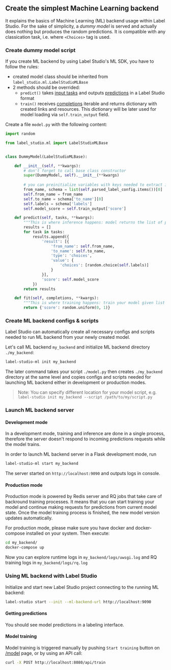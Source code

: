 
## Create the simplest Machine Learning backend

It explains the basics of Machine Learning (ML) backend usage within Label Studio. For the sake of simplicity, a _dummy model_ is served and actually does nothing but produces the random predictions.
It is compatible with any classication task, i.e. where `<Choices>` tag is used.

### Create dummy model script

If you create ML backend by using Label Studio's ML SDK, you have to follow the rules:

- created model class should be inherited from `label_studio.ml.LabelStudioMLBase`
- 2 methods should be overrided:
    - `predict()` takes [input tasks](/guide/tasks.html#Basic-format) and outputs [predictions](/guide/completions.html#predictions) in a Label Studio format
    - `train()` receives [completions](/guide/completions.html#Basic-format) iterable and returns dictionary with created links and resources. This dictionary will be later used for model loading via `self.train_output` field.

Create a file `model.py` with the following content:

```python
import random

from label_studio.ml import LabelStudioMLBase


class DummyModel(LabelStudioMLBase):

    def __init__(self, **kwargs):
        # don't forget to call base class constructor
        super(DummyModel, self).__init__(**kwargs)
    
        # you can preinitialize variables with keys needed to extract info from tasks and completions and form predictions
        from_name, schema = list(self.parsed_label_config.items())[0]
        self.from_name = from_name
        self.to_name = schema['to_name'][0]
        self.labels = schema['labels']
        self.model_score = self.train_output['score']

    def predict(self, tasks, **kwargs):
        """This is where inference happens: model returns the list of predictions based on input list of tasks"""
        results = []
        for task in tasks:
            results.append({
                'result': [{
                    'from_name': self.from_name,
                    'to_name': self.to_name,
                    'type': 'choices',
                    'value': {
                        'choices': [random.choice(self.labels)]
                    }
                }],
                'score': self.model_score
            })
        return results

    def fit(self, completions, **kwargs):
        """This is where training happens: train your model given list of completions, then returns dict with created links and resources"""
        return {'score': random.uniform(0, 1)}
```

### Create ML backend configs & scripts

Label Studio can automatically create all necessary configs and scripts needed to run ML backend from your newly created model.

Let's call ML backend `my_backend` and initialize ML backend directory `./my_backend`:

```bash
label-studio-ml init my_backend
```

The later command takes your script `./model.py` then creates `./my_backend` directory at the same level and copies configs and scripts needed for launching ML backend either in development or production modes.

> Note: You can specify different location for your model script, e.g. `label-studio init my_backend --script /path/to/my/script.py`

### Launch ML backend server

#### Development mode

In a development mode, training and inference are done in a single process, therefore the server doesn't respond to incoming predictions requests while the model trains.

In order to launch ML backend server in a Flask development mode, run

```bash
label-studio-ml start my_backend
```

The server started on `http://localhost:9090` and outputs logs in console.

#### Production mode

Production mode is powered by Redis server and RQ jobs that take care of backround training processes. It means that you can start training your model and continue making requests for predictions from current model state. 
Once the model training process is finished, the new model version updates automatically.

For production mode, please make sure you have docker and docker-compose installed on your system. Then execute:

```bash
cd my_backend/
docker-compose up
```

Now you can explore runtime logs in `my_backend/logs/uwsgi.log` and RQ training logs in `my_backend/logs/rq.log`

### Using ML backend with Label Studio

Initialize and start new Label Studio project connecting to the running ML backend:

```bash
label-studio start --init --ml-backend-url http://localhost:9090
```

#### Getting predictions

You should see model predictions in a labeling interface.

#### Model training

Model training is triggered manually by pushing `Start training` button on [/model](http://localhost:8080/model) page, or by using an API call:

```bash
curl -X POST http://localhost:8080/api/train
```
